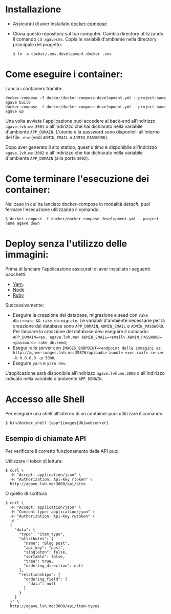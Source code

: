 # Installazione

* Assicurati di aver installato [docker-compose](https://docs.docker.com/compose/install/#install-compose)
* Clona questo repository sul tuo computer. Cambia directory utilizzando
  il comando `cd agavecms`. Copia le variabili d'ambiente nella directory
  principale del progetto:

  ```shell
  $ ln -s docker/.env.development.docker .env
  ```

# Come eseguire i container:

Lancia i containers tramite:

```shell
docker-compose -f docker/docker-compose-development.yml --project-name agave build
docker-compose -f docker/docker-compose-development.yml --project-name agave up
```

Una volta avviata l'applicazione puoi accedere al back-end all'indirizzo
`agave.lvh.me:3001` o all'indirizzo che hai dichiarato nella variabile
d'ambiente `APP_DOMAIN`. L'utente e la password sono disponibili all'interno
del file `.env` (vedi `ADMIN_EMAIL` e `ADMIN_PASSWORD`).

Dopo aver generato il sito statico, quest'ultimo è disponibile all'indirizzo
`agave.lvh.me:3002` o all'indirizzo che hai dichiarato nella variabile
d'ambiente `APP_DOMAIN` (alla porta `3002`).

# Come terminare l'esecuzione dei container:

Nel caso in cui ha lanciato docker-compose in modalità _detach_, puoi
fermare l'esecuzione utilizzando il comando:

```shell
$ docker-compose -f docker/docker-compose-development.yml --project-name agave down
```

# Deploy senza l'utilizzo delle immagini:

Prima di lanciare l'applicazione assicurati di aver installato i seguenti
pacchetti:

* [Yarn](https://yarnpkg.com/lang/en/docs/install).
* [Node](https://github.com/creationix/nvm)
* [Ruby](https://github.com/rbenv/rbenv)

Successivamente:

* Eseguire la creazione del database, migrazione e seed con `rake db:create && rake db:migrate`. Le
  variabili d'ambiente necessarie per la creazione del database sono `APP_DOMAIN`, `ADMIN_EMAIL` e `ADMIN_PASSWORD`.
  Per lanciare la creazione del database devi eseguire il comando: `APP_DOMAIN=<es. agave.lvh.me> ADMIN_EMAIL=<email> ADMIN_PASSWORD=<password> rake db:seed`;
* Esegui rails server con `IMAGES_ENDPOINT=<endpoint delle immagini es. http://agave-images.lvh.me:39876/uploads> bundle exec rails server -b 0.0.0.0 -p 3000`;
* Eseguire `yarn` e `yarn dev`.

L'applicazione sarà disponibile all'indirizzo `agave.lvh.me:3000` o all'indirizzo indicato nella variabile d'ambiente `APP_DOMAIN`.

# Accesso alle Shell

Per eseguire una shell all'interno di un container puoi utilizzare il
comando:

```shell
$ bin/docker_shell {app*|images|db|webserver}
```

## Esempio di chiamate API

Per verificare il corretto funzionamento delle API puoi:

Utilizzare il token di lettura:

```shell
$ curl \
  -H "Accept: application/json" \
  -H "Authorization: Api-Key rtoken" \
  http://agave.lvh.me:3000/api/site
```

O quello di scrittura

```shell
$ curl \
  -H "Accept: application/json" \
  -H "Content-type: application/json" \
  -H "Authorization: Api-Key rwtoken" \
  -d '
  {
    "data": {
      "type": "item_type",
      "attributes": {
        "name": "Blog post",
        "api_key": "post",
        "singleton": false,
        "sortable": false,
        "tree": true,
        "ordering_direction": null
      },
      "relationships": {
        "ordering_field": {
          "data": null
        }
      }
    }
  }' \
  http://agave.lvh.me:3000/api/item-types
```
